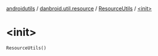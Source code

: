 [androidutils](../../index.md) / [danbroid.util.resource](../index.md) / [ResourceUtils](index.md) / [&lt;init&gt;](./-init-.md)

# &lt;init&gt;

`ResourceUtils()`
